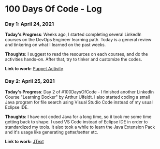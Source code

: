 # 100 Days Of Code - Log

### Day 1: April 24, 2021

**Today's Progress**: Weeks ago, I started completing several LinkedIn courses on the DevOps Engineer learning path. Today is a general review and tinkering on what I learned on the past weeks.

**Thoughts:** I suggest to read the resources on each courses, and do the activities hands-on. After that, try to tinker and customize the codes.

**Link to work:** [Puppet Activity](https://github.com/cyberpau/puppet-control)

### Day 2: April 25, 2021

**Today's Progress**: Day 2 of #100DaysOfCode - I finished another LinkedIn Course "Learning Docker" by Arthur Ulfeldt. I also started coding a small Java program for file search using Visual Studio Code instead of my usual Eclipse IDE. 

**Thoughts:** I have not coded Java for a long time, so it took me some time getting back to shape. I used VS Code instead of Eclipse IDE in order to standardized my tools. It also took a while to learn the Java Extension Pack and it's usage like generating getter/setter etc.

**Link to work:** [JText](https://github.com/cyberpau/jtext)

